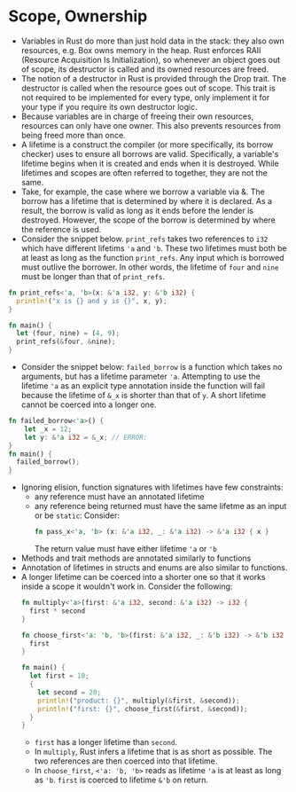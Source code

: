 # Scope, Ownership

- Variables in Rust do more than just hold data in the stack: they also own
  resources, e.g. Box<T> owns memory in the heap. Rust enforces RAII (Resource
  Acquisition Is Initialization), so whenever an object goes out of scope, its
  destructor is called and its owned resources are freed.
- The notion of a destructor in Rust is provided through the Drop trait. The
  destructor is called when the resource goes out of scope. This trait is not
  required to be implemented for every type, only implement it for your type if
  you require its own destructor logic.
- Because variables are in charge of freeing their own resources, resources can
  only have one owner. This also prevents resources from being freed more than
  once.
- A lifetime is a construct the compiler (or more specifically, its borrow
  checker) uses to ensure all borrows are valid. Specifically, a variable's
  lifetime begins when it is created and ends when it is destroyed. While
  lifetimes and scopes are often referred to together, they are not the same.
- Take, for example, the case where we borrow a variable via &. The borrow has a
  lifetime that is determined by where it is declared. As a result, the borrow
  is valid as long as it ends before the lender is destroyed. However, the scope
  of the borrow is determined by where the reference is used.
- Consider the snippet below. `print_refs` takes two references to `i32` which
  have different lifetims `'a` and `'b`. These two lifetimes must both be at
  least as long as the function `print_refs`. Any input which is borrowed must
  outlive the borrower. In other words, the lifetime of `four` and `nine` must
  be longer than that of `print_refs`.

```rust
fn print_refs<'a, 'b>(x: &'a i32, y: &'b i32) {
  println!("x is {} and y is {}", x, y);
}

fn main() {
  let (four, nine) = (4, 9);
  print_refs(&four, &nine);
}
```

- Consider the snippet below: `failed_borrow` is a function which takes no
  arguments, but has a lifetime parameter `'a`. Attempting to use the lifetime
  `'a` as an explicit type annotation inside the function will fail because the
  lifetime of `&_x` is shorter than that of `y`. A short lifetime cannot be
  coerced into a longer one.

```rust
fn failed_borrow<'a>() {
    let _x = 12;
    let y: &'a i32 = &_x; // ERROR: 
}
fn main() {
  failed_borrow();
}
```

- Ignoring elision, function signatures with lifetimes have few constraints:
  - any reference must have an annotated lifetime
  - any reference being returned must have the same lifetme as an input or be
    `static`: Consider:
    ```rust
    fn pass_x<'a, 'b> (x: &'a i32, _: &'a i32) -> &'a i32 { x }
    ```
    The return value must have either lifetime `'a` or `'b`
- Methods and trait methods are annotated similarly to functions
- Annotation of lifetimes in structs and enums are also similar to functions.
- A longer lifetime can be coerced into a shorter one so that it works inside a
  scope it wouldn't work in. Consider the following:
  ```rust
  fn multiply<'a>(first: &'a i32, second: &'a i32) -> i32 {
    first * second
  }

  fn choose_first<'a: 'b, 'b>(first: &'a i32, _: &'b i32) -> &'b i32 {
    first
  }

  fn main() {
    let first = 10;
    {
      let second = 20;
      println!("product: {}", multiply(&first, &second));
      println!("first: {}", choose_first(&first, &second));
    }
  }
  ```
  - `first` has a longer lifetime than `second`.
  - In `multiply`, Rust infers a lifetime that is as short as possible. The two
    references are then coerced into that lifetime.
  - In `choose_first`, `<'a: 'b, 'b>` reads as lifetime `'a` is at least as long
    as `'b`. `first` is coerced to lifetime `&'b` on return.
